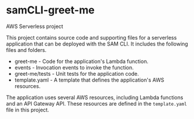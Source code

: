 # samCLI-greet-me
AWS Serverless project

This project contains source code and supporting files for a serverless application that can be deployed with the SAM CLI. It includes the following files and folders.

- greet-me - Code for the application's Lambda function.
- events - Invocation events to invoke the function.
- greet-me/tests - Unit tests for the application code. 
- template.yaml - A template that defines the application's AWS resources.

The application uses several AWS resources, including Lambda functions and an API Gateway API. These resources are defined in the `template.yaml` file in this project. 
